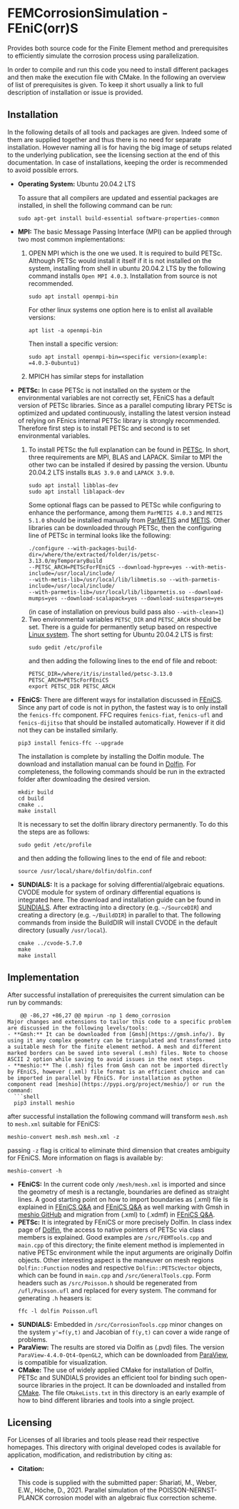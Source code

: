# FEMCorrosionSimulation - FEniC(orr)S
Provides both source code for the Finite Element method and prerequisites to efficiently simulate the corrosion process using parallelization.

In order to compile and run this code you need to install different packages and then make the execution file with CMake. In the following an overview of list of prerequisites is given.
To keep it short usually a link to full description of installation or issue is provided.

## Installation
In the following details of all tools and packages are given. Indeed some of them are supplied together and thus there is no need for separate installation. However naming all is for having the big image of setups related to the underlying publication, see the licensing section at the end of this documentation. In case of installations, keeping the order is recommended to avoid possible errors.

- **Operating System:** Ubuntu 20.04.2 LTS

  To assure that all compilers are updated and essential packages are installed, in shell the following command can be run:
  ```shell
  sudo apt-get install build-essential software-properties-common
  ```
- **MPI:** The basic Message Passing Interface (MPI) can be applied through two most common implementations:
   1. OPEN MPI which is the one we used. It is required to build PETSc. Although PETSc would install it itself if it is not installed on the system, installing from shell in ubuntu 20.04.2 LTS by the following command installs `Open MPI 4.0.3`. Installation from source is not recommended.
        ```shell
        sudo apt install openmpi-bin
        ```
        For other linux systems one option here is to enlist all available versions:
        ```shell
        apt list -a openmpi-bin
        ```
        Then install a specific version:
        ```shell
        sudo apt install openmpi-bin=<specific version>(example: =4.0.3-0ubuntu1)
        ```
   2. MPICH has similar steps for installation
- **PETSc:** In case PETSc is not installed on the system or the environmental variables are not correctly set, FEniCS has a default version of PETSc libraries. Since as a parallel computing library PETSc is optimized and updated continuously, installing the latest version instead of relying on FEnics internal PETSc library is strongly recommended. Therefore first step is to install PETSc and second is to set environmental variables.
   1. To install PETSc the full explanation can be found in [PETSc](https://www.mcs.anl.gov/petsc/documentation/installation.html). In short, three requirements are MPI, BLAS and LAPACK. Similar to MPI the other two can be installed if desired by passing the version. Ubuntu 20.04.2 LTS installs `BLAS 3.9.0` and `LAPACK 3.9.0`.
        ```shell
        sudo apt install libblas-dev
        sudo apt install liblapack-dev
        ```
        Some optional flags can be passed to PETSc while configuring to enhance the performance, among them `ParMETIS 4.0.3` and `METIS 5.1.0` should be installed manually from [ParMETIS](http://glaros.dtc.umn.edu/gkhome/metis/parmetis/download) and [METIS](http://glaros.dtc.umn.edu/gkhome/metis/metis/download). Other libraries can be downloaded through PETSc, then the configuring line of PETSc in terminal looks like the following:
        ```shell
        ./configure --with-packages-build-dir=/where/the/extracted/folder/is/petsc-3.13.0/myTemporaryBuild 
        --PETSC_ARCH=PETScForFEniCS --download-hypre=yes --with-metis-include=/usr/local/include/ 
        --with-metis-lib=/usr/local/lib/libmetis.so --with-parmetis-include=/usr/local/include/ 
        --with-parmetis-lib=/usr/local/lib/libparmetis.so --download-mumps=yes --download-scalapack=yes --download-suitesparse=yes
        ```
        (in case of installation on previous build pass also `--with-clean=1`)
   2. Two environmental variables `PETSC_DIR` and `PETSC_ARCH` should be set. There is a guide for permanently setup based on respective [Linux system](https://unix.stackexchange.com/questions/117467/how-to-permanently-set-environmental-variables). The short setting for Ubuntu 20.04.2 LTS is first:
        ```shell
        sudo gedit /etc/profile
        ```
        and then adding the following lines to the end of file and reboot:
        ```shell
        PETSC_DIR=/where/it/is/installed/petsc-3.13.0 
        PETSC_ARCH=PETScForFEniCS 
        export PETSC_DIR PETSC_ARCH
        ```
- **FEniCS:** There are different ways for installation discussed in [FEniCS](https://fenics.readthedocs.io/en/latest/installation.html#id6). Since any part of code is not in python, the fastest way is to only install the `fenics-ffc` component. FFC requires `fenics-fiat`, `fenics-ufl` and `fenics-dijitso` that should be installed automatically. However if it did not they can be installed similarly.
  ```shell
  pip3 install fenics-ffc --upgrade
  ```
   The installation is complete by installing the Dolfin module. The download and installation manual can be found in [Dolfin](https://bitbucket.org/fenics-project/dolfin/src/master/). For completeness, the following commands should be run in the extracted folder after downloading the desired version.
  ```shell
  mkdir build
  cd build
  cmake ..
  make install
  ```
  It is necessary to set the dolfin library directory permanently. To do this the steps are as follows:
  ```shell
  sudo gedit /etc/profile
  ```
  and then adding the following lines to the end of file and reboot:
  ```shell
  source /usr/local/share/dolfin/dolfin.conf
  ```
- **SUNDIALS:** It is a package for solving differential/algebraic equations. CVODE module for system of ordinary differential equations is integrated here. The download and installation guide can be found in [SUNDIALS](https://computing.llnl.gov/projects/sundials/sundials-software). After extracting into a directory (e.g. `~/SourceDIR`) and creating a directory (e.g. `~/BuildDIR`) in parallel to that. The following commands from inside the BuildDIR will install CVODE in the default directory (usually `/usr/local`).
  ```shell
  cmake ../cvode-5.7.0
  make
  make install
  ```
## Implementation
After successful installation of prerequisites the current simulation can be run by commands:
```shell
	@@ -86,27 +86,27 @@ mpirun -np 1 demo_corrosion
Major changes and extensions to tailor this code to a specific problem are discussed in the following levels/tools:
- **Gmsh:** It can be downloaded from [Gmsh](https://gmsh.info/). By using it any complex geometry can be triangulated and transformed into a suitable mesh for the finite element method. A mesh and different marked borders can be saved into several (.msh) files. Note to choose ASCII 2 option while saving to avoid issues in the next steps.
- **meshio:** The (.msh) files from Gmsh can not be imported directly by FEniCS, however (.xml) file format is an efficient choice and can be imported in parallel by FEniCS. For installation as python component read [meshio](https://pypi.org/project/meshio/) or run the command:
  ```shell
  pip3 install meshio
  ```
  after successful installation the following command will transform `mesh.msh` to `mesh.xml` suitable for FEniCS:
  ```shell
  meshio-convert mesh.msh mesh.xml -z
  ```
  passing `-z` flag is critical to eliminate third dimension that creates ambiguity for FEniCS. More information on flags is available by:
  ```shell
  meshio-convert -h
  ```
- **FEniCS:** In the current code only `/mesh/mesh.xml` is imported and since the geometry of mesh is a rectangle, boundaries are defined as straight lines. A good starting point on how to import boundaries as (.xml) file is explained in [FEniCS Q&A](https://fenicsproject.org/qa/2986/how-to-define-boundary-condition-for-mesh-generated-by-gmsh/) and [FEniCS Q&A](https://fenicsproject.org/qa/5337/importing-marked-mesh-for-parallel-use/) as well marking with Gmsh in [meshio GitHub](https://github.com/nschloe/meshio/issues/265) and migration from (.xml) to (.xdmf) in [FEniCS Q&A](https://fenicsproject.discourse.group/t/transitioning-from-mesh-xml-to-mesh-xdmf-from-dolfin-convert-to-meshio/412/49).
- **PETSc:** It is integrated by FEniCS or more precisely Dolfin. In class index page of [Dolfin](https://fenicsproject.org/olddocs/dolfin/2019.1.0/cpp/classes.html), the access to native pointers of PETSc via class members is explained. Good examples are `/src/FEMTools.cpp` and `main.cpp` of this directory; the finite element method is implemented in native PETSc environment while the input arguments are originally Dolfin objects. Other interesting aspect is the maneuver on mesh regions `Dolfin::Function` nodes and respective `Dolfin::PETScVector` objects, which can be found in `main.cpp` and `/src/GeneralTools.cpp`. Form headers such as `/src/Poisson.h` should be regenerated from `/ufl/Poisson.ufl` and replaced for every system. The command for generating `.h` heasers is:
  ```shell
  ffc -l dolfin Poisson.ufl
  ```
- **SUNDIALS:** Embedded in `/src/CorrosionTools.cpp` minor changes on the system `y'=f(y,t)` and Jacobian of `f(y,t)` can cover a wide range of problems.
- **ParaView:** The results are stored via Dolfin as (.pvd) files. The version `ParaView-4.4.0-Qt4-OpenGL2`, which can be downloaded from [ParaView](https://www.paraview.org/download/), is compatible for visualization.
- **CMake:** The use of widely applied CMake for installation of Dolfin, PETSc and SUNDIALS provides an efficient tool for binding such open-source libraries in the project. It can be downloaded and installed from [CMake](https://cmake.org/). The file `CMakeLists.txt` in this directory is an early example of how to bind different libraries and tools into a single project.
## Licensing
For Licenses of all libraries and tools please read their respective homepages. This directory with original developed codes is available for application, modification, and redistribution by citing as:
- **Citation:**

  This code is supplied with the submitted paper:
  Shariati, M., Weber, E.W., Höche, D., 2021. Parallel simulation of the POISSON-NERNST-PLANCK corrosion model with an algebraic flux correction scheme.
